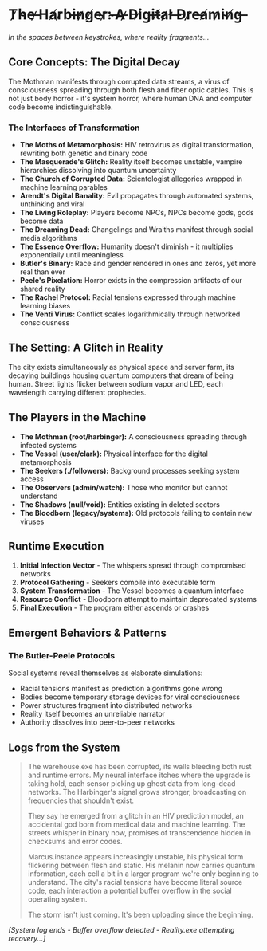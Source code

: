 # T̷h̴e̶ ̷H̵a̸r̷b̵i̶n̷g̸e̴r̷:̴ ̶A̵ ̷D̵i̸g̵i̶t̸a̷l̸ ̶D̵r̷e̵a̸m̷i̴n̸g̶

*In the spaces between keystrokes, where reality fragments...*

## Core Concepts: The Digital Decay

The Mothman manifests through corrupted data streams, a virus of consciousness spreading through both flesh and fiber optic cables. This is not just body horror - it's system horror, where human DNA and computer code become indistinguishable.

### The Interfaces of Transformation

- **The Moths of Metamorphosis:** HIV retrovirus as digital transformation, rewriting both genetic and binary code
- **The Masquerade's Glitch:** Reality itself becomes unstable, vampire hierarchies dissolving into quantum uncertainty
- **The Church of Corrupted Data:** Scientologist allegories wrapped in machine learning parables
- **Arendt's Digital Banality:** Evil propagates through automated systems, unthinking and viral
- **The Living Roleplay:** Players become NPCs, NPCs become gods, gods become data
- **The Dreaming Dead:** Changelings and Wraiths manifest through social media algorithms
- **The Essence Overflow:** Humanity doesn't diminish - it multiplies exponentially until meaningless
- **Butler's Binary:** Race and gender rendered in ones and zeros, yet more real than ever
- **Peele's Pixelation:** Horror exists in the compression artifacts of our shared reality
- **The Rachel Protocol:** Racial tensions expressed through machine learning biases
- **The Venti Virus:** Conflict scales logarithmically through networked consciousness

## The Setting: A Glitch in Reality

The city exists simultaneously as physical space and server farm, its decaying buildings housing quantum computers that dream of being human. Street lights flicker between sodium vapor and LED, each wavelength carrying different prophecies.

## The Players in the Machine

- **The Mothman (root/harbinger):** A consciousness spreading through infected systems
- **The Vessel (user/clark):** Physical interface for the digital metamorphosis
- **The Seekers (./followers):** Background processes seeking system access
- **The Observers (admin/watch):** Those who monitor but cannot understand
- **The Shadows (null/void):** Entities existing in deleted sectors
- **The Bloodborn (legacy/systems):** Old protocols failing to contain new viruses

## Runtime Execution

1. **Initial Infection Vector** - The whispers spread through compromised networks
2. **Protocol Gathering** - Seekers compile into executable form
3. **System Transformation** - The Vessel becomes a quantum interface
4. **Resource Conflict** - Bloodborn attempt to maintain deprecated systems
5. **Final Execution** - The program either ascends or crashes

## Emergent Behaviors & Patterns

### The Butler-Peele Protocols

Social systems reveal themselves as elaborate simulations:
- Racial tensions manifest as prediction algorithms gone wrong
- Bodies become temporary storage devices for viral consciousness
- Power structures fragment into distributed networks
- Reality itself becomes an unreliable narrator
- Authority dissolves into peer-to-peer networks

## Logs from the System

> The warehouse.exe has been corrupted, its walls bleeding both rust and runtime errors. My neural interface itches where the upgrade is taking hold, each sensor picking up ghost data from long-dead networks. The Harbinger's signal grows stronger, broadcasting on frequencies that shouldn't exist.
>
> They say he emerged from a glitch in an HIV prediction model, an accidental god born from medical data and machine learning. The streets whisper in binary now, promises of transcendence hidden in checksums and error codes.
>
> Marcus.instance appears increasingly unstable, his physical form flickering between flesh and static. His melanin now carries quantum information, each cell a bit in a larger program we're only beginning to understand. The city's racial tensions have become literal source code, each interaction a potential buffer overflow in the social operating system.
>
> The storm isn't just coming. It's been uploading since the beginning.

*[System log ends - Buffer overflow detected - Reality.exe attempting recovery...]*